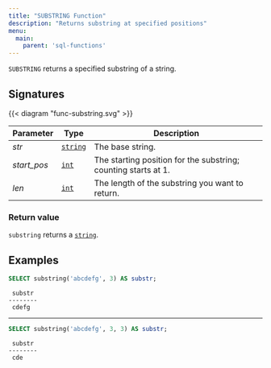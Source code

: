 ```yaml
---
title: "SUBSTRING Function"
description: "Returns substring at specified positions"
menu:
  main:
    parent: 'sql-functions'
---
```


`SUBSTRING` returns a specified substring of a string.

## Signatures

{{< diagram "func-substring.svg" >}}

Parameter | Type | Description
----------|------|------------
_str_ | [`string`](../../types/string) | The base string.
_start&lowbar;pos_ | [`int`](../../types/int) | The starting position for the substring; counting starts at 1.
_len_ | [`int`](../../types/int) | The length of the substring you want to return.

### Return value

`substring` returns a [`string`](../../types/string).

## Examples

```sql
SELECT substring('abcdefg', 3) AS substr;
```
```nofmt
 substr
--------
 cdefg
```

 <hr/>

```sql
SELECT substring('abcdefg', 3, 3) AS substr;
```
```nofmt
 substr
--------
 cde
```
